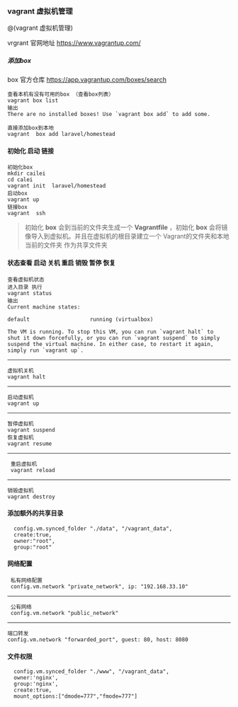 ### vagrant 虚拟机管理

@(vagrant 虚拟机管理)


vrgrant 官网地址  https://www.vagrantup.com/

##### 添加box

box 官方仓库 https://app.vagrantup.com/boxes/search

	查看本机有没有可用的box （查看box列表）
	vagrant box list
	输出
	There are no installed boxes! Use `vagrant box add` to add some.
	
	直接添加box到本地
	vagrant  box add laravel/homestead
	
	
#### 初始化 启动 链接

	初始化box 
	mkdir cailei 
	cd calei 
	vagrant init  laravel/homestead
	启动box
	vagrant up
	链接box
	vagrant  ssh
	
> 初始化 **box** 会到当前的文件夹生成一个 **Vagrantfile** ，初始化 **box** 会将镜像导入到虚拟机。并且在虚拟机的根目录建立一个 Vagrant的文件夹和本地当前的文件夹 作为共享文件夹

#### 状态查看  启动  关机  重启  销毁  暂停 恢复

	查看虚拟机状态
	进入目录 执行
	vagrant status
	输出
	Current machine states:
	
	default                   running (virtualbox)
	
	The VM is running. To stop this VM, you can run `vagrant halt` to
	shut it down forcefully, or you can run `vagrant suspend` to simply
	suspend the virtual machine. In either case, to restart it again,
	simply run `vagrant up`.

---

	虚拟机关机
	vagrant halt

---

	启动虚拟机
	vagrant up

---

	暂停虚拟机
	vagrant suspend
	恢复虚拟机
	vagrant resume

---

	 重启虚拟机
	 vagrant reload

---

	销毁虚拟机
    vagrant destroy


#### 添加额外的共享目录

	  config.vm.synced_folder "./data", "/vagrant_data",
	  create:true,
	  owner:"root",
	  group:"root"

#### 网络配置

	 私有网络配置
	 config.vm.network "private_network", ip: "192.168.33.10"

---

	 公有网络
	 config.vm.network "public_network"
	 
---

	端口转发
	config.vm.network "forwarded_port", guest: 80, host: 8080
 

####  文件权限

	  config.vm.synced_folder "./www", "/vagrant_data",
	  owner:'nginx',
	  group:'nginx',
	  create:true,
	  mount_options:["dmode=777","fmode=777"]
 
